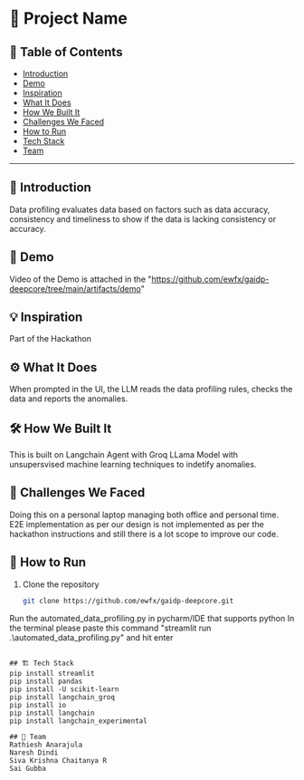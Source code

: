 # 🚀 Project Name

## 📌 Table of Contents
- [Introduction](#introduction)
- [Demo](#demo)
- [Inspiration](#inspiration)
- [What It Does](#what-it-does)
- [How We Built It](#how-we-built-it)
- [Challenges We Faced](#challenges-we-faced)
- [How to Run](#how-to-run)
- [Tech Stack](#tech-stack)
- [Team](#team)

---

## 🎯 Introduction
Data profiling evaluates data based on factors such as data accuracy, consistency and timeliness to show if the data is lacking consistency or accuracy.

## 🎥 Demo
Video of the Demo is attached in the "https://github.com/ewfx/gaidp-deepcore/tree/main/artifacts/demo"

## 💡 Inspiration
Part of the Hackathon

## ⚙️ What It Does
When prompted in the UI, the LLM reads the data profiling rules, checks the data and reports the anomalies. 

## 🛠️ How We Built It
This is built on Langchain Agent with Groq LLama Model with unsupersvised machine learning techniques to indetify anomalies.

## 🚧 Challenges We Faced
Doing this on a personal laptop managing both office and personal time.
E2E implementation as per our design is not implemented as per the hackathon instructions and still there is a lot scope to improve our code.

## 🏃 How to Run
1. Clone the repository  
   ```sh
   git clone https://github.com/ewfx/gaidp-deepcore.git
   ```
Run the automated_data_profiling.py in pycharm/IDE that supports python
In the terminal please paste this command "streamlit run .\automated_data_profiling.py" and hit enter

   ```

## 🏗️ Tech Stack
pip install streamlit 
pip install pandas
pip install -U scikit-learn
pip install langchain_groq 
pip install io
pip install langchain
pip install langchain_experimental

## 👥 Team
Rathiesh Anarajula
Naresh Dindi
Siva Krishna Chaitanya R
Sai Gubba
